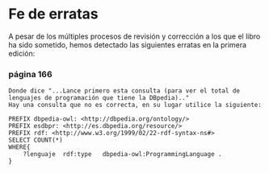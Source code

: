 # Fe de erratas
A pesar de los múltiples procesos de revisión y corrección a los que el libro ha sido sometido, hemos detectado las siguientes erratas en la primera edición:

### página 166

    Donde dice "...Lance primero esta consulta (para ver el total de lenguajes de programación que tiene la DBpedia).."
    Hay una consulta que no es correcta, en su lugar utilice la siguiente:

    PREFIX dbpedia-owl: <http://dbpedia.org/ontology/>
    PREFIX esdbpr: <http://es.dbpedia.org/resource/> 
    PREFIX rdf: <http://www.w3.org/1999/02/22-rdf-syntax-ns#>
    SELECT COUNT(*)
    WHERE{
        ?lenguaje  rdf:type   dbpedia-owl:ProgrammingLanguage .
    }
